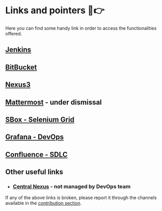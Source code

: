 
# Links and pointers 🔗👉
Here you can find some handy link in order to access the functionalities offered.

## [Jenkins](https://jenkins.devops.internal.unicreditgroup.eu/)

## [BitBucket](https://bitbucket.internal.unicreditgroup.eu/)

## [Nexus3](https://nexus3.nex.intranet.unicreditgroup.eu/)

## [Mattermost](https://mattermost.devops.internal.unicreditgroup.eu/) - under dismissal

## [SBox - Selenium Grid](https://sbox.internal.unicreditgroup.eu/)

## [Grafana - DevOps](https://grafana.devops.internal.unicreditgroup.eu/)

## [Confluence - SDLC](https://confluence.intranet.unicreditgroup.eu/pages/viewpage.action?pageId=27791316)

## Other useful links

- ### [Central Nexus](http://nexus.internal.unicreditgroup.eu:8081/nexus) - not managed by DevOps team

If any of the above links is broken, please report it through the channels available in the
[contribution section](contribution-info.md).
